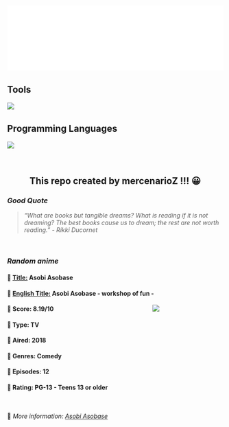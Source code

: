 
<img src="svg/nai.svg" />

<p>
  <h2>Tools</h2>
  <a href="https://skillicons.dev">
    <img src="https://skillicons.dev/icons?i=git,bash,vim,ubuntu,tensorflow,pytorch,docker,raspberrypi" />
  </a>

  <br />

  <h2>Programming Languages</h2>

  <a href="https://skillicons.dev">
    <img src="https://skillicons.dev/icons?i=python,c,cpp" />
  </a>
</p>

<br />

<h2 align="center">This repo created by mercenarioZ !!! 😀</h2>
<h3><i>Good Quote</i></h3>

<blockquote>
<i>
“What are books but tangible dreams? What is reading if it is not dreaming? The best books cause us to dream; the rest are not worth reading.” - Rikki Ducornet
</i>
</blockquote>

<br />

<h3><i>Random anime</i></h3>

<h4>
  <strong>🥭 <u>Title:</u></strong> Asobi Asobase
</h4>

<h4>🌿 <u>English Title:</u> Asobi Asobase - workshop of fun -</h4>

<img align="right" width="165" src=https://cdn.myanimelist.net/images/anime/1139/95077.jpg />

<h4>🌱 Score: 8.19/10</h4>

<h4>🌲 Type: TV</h4>

<h4>🌴 Aired: 2018</h4>

<h4>🌵 Genres: Comedy</h4>

<h4>🥑 Episodes: 12</h4>

<h4>🍏 Rating: PG-13 - Teens 13 or older</h4>

<br />

🍂 *More information: [Asobi Asobase](https://myanimelist.net/anime/37171/Asobi_Asobase)*
    